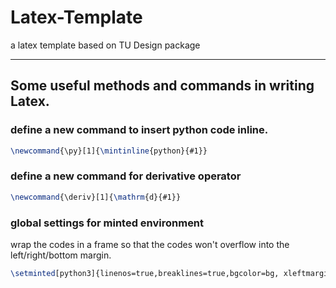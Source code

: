 # Latex-Template
a latex template based on TU Design package

---
## Some useful methods and commands in writing Latex.
### define a new command to insert python code inline.
```latex
\newcommand{\py}[1]{\mintinline{python}{#1}}
```
### define a new command for derivative operator
```latex
\newcommand{\deriv}[1]{\mathrm{d}{#1}}
```
### global settings for minted environment 
wrap the codes in a frame so that the codes won't overflow into the left/right/bottom margin.
```latex
\setminted[python3]{linenos=true,breaklines=true,bgcolor=bg, xleftmargin=\parindent,frame=single, framesep=2mm}
```
